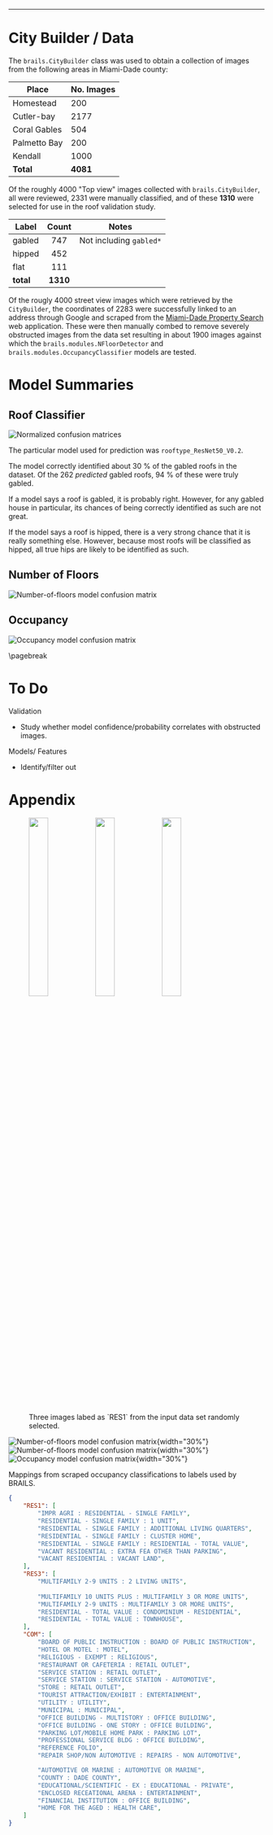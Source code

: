 
---------------

# City Builder / Data

The `brails.CityBuilder` class was used to obtain a collection of images from the following areas in Miami-Dade county:


| Place        | No. Images|
|--------------|-----------|
| Homestead    |   200     | 
| Cutler-bay   |   2177    |
| Coral Gables |   504     |
| Palmetto Bay |   200     | 
| Kendall      |   1000    |
| **Total**    | **4081**  |

Of the roughly 4000 "Top view" images collected with `brails.CityBuilder`,
all were reviewed, 2331 were manually classified, and of these **1310** 
were selected for use in the roof validation study.


| Label         | Count    | Notes                   |
|---------------|:--------:|-------------------------|
| gabled        |   747    | Not including `gabled*` |
| hipped        |   452    |
| flat          |   111    |
| **total**     | **1310** |

Of the rougly $4000$ street view images which were retrieved by the
`CityBuilder`, the coordinates of $2283$ were successfully linked
to an address through Google and scraped from the
[Miami-Dade Property Search](https://www.miamidade.gov/Apps/PA/propertysearch/)
web application. These were then manually combed to remove
severely obstructed images from the data set resulting in about $1900$
images against which the `brails.modules.NFloorDetector` and 
`brails.modules.OccupancyClassifier` models are tested. 

# Model Summaries

## Roof Classifier

![Normalized confusion matrices](roof-conf.png)

The particular model used for prediction was `rooftype_ResNet50_V0.2`.

The model correctly identified about $30$ % of the gabled roofs in the dataset.
Of the $262$ *predicted* gabled roofs, $94$ % of these were truly gabled.

If a model says a roof is gabled, it is probably right. However, for any
gabled house in particular, its chances of being correctly identified as such
are not great.

If the model says a roof is hipped, there is a very strong chance that it is
really something else. However, because most roofs will be classified as hipped,
all true hips are likely to be identified as such.

## Number of Floors

![Number-of-floors model confusion matrix](floors-conf.png)


## Occupancy


![Occupancy model confusion matrix](occupancy-conf.png)



\pagebreak

# To Do

Validation

- Study whether model confidence/probability correlates with obstructed images.

Models/ Features

- Identify/filter out 

# Appendix


<figure>
 <img src="../images/StreetView/StreetViewx-80.346212x25.572189.png" width="30%" >
 <img src="../images/StreetView/StreetViewx-80.282628x25.755174.png" width="30%" >
 <img src="../images/StreetView/StreetViewx-80.317511x25.606739.png" width="30%" >
 <figcaption>Three images labed as `RES1` from the input data set randomly selected.</figcaption>
</figure>

![Number-of-floors model confusion matrix](roof-conf-raw.png){width="30%"}
![Number-of-floors model confusion matrix](floors-conf-raw.png){width="30%"}
![Occupancy model confusion matrix](occupancy-conf-raw.png){width="30%"}



Mappings from scraped occupancy classifications to labels used by BRAILS.

```json
{
    "RES1": [
        "IMPR AGRI : RESIDENTIAL - SINGLE FAMILY",
        "RESIDENTIAL - SINGLE FAMILY : 1 UNIT",
        "RESIDENTIAL - SINGLE FAMILY : ADDITIONAL LIVING QUARTERS",
        "RESIDENTIAL - SINGLE FAMILY : CLUSTER HOME",
        "RESIDENTIAL - SINGLE FAMILY : RESIDENTIAL - TOTAL VALUE",
        "VACANT RESIDENTIAL : EXTRA FEA OTHER THAN PARKING",
        "VACANT RESIDENTIAL : VACANT LAND",
    ],
    "RES3": [
        "MULTIFAMILY 2-9 UNITS : 2 LIVING UNITS",
        
        "MULTIFAMILY 10 UNITS PLUS : MULTIFAMILY 3 OR MORE UNITS",
        "MULTIFAMILY 2-9 UNITS : MULTIFAMILY 3 OR MORE UNITS",
        "RESIDENTIAL - TOTAL VALUE : CONDOMINIUM - RESIDENTIAL",
        "RESIDENTIAL - TOTAL VALUE : TOWNHOUSE",
    ],
    "COM": [
        "BOARD OF PUBLIC INSTRUCTION : BOARD OF PUBLIC INSTRUCTION",
        "HOTEL OR MOTEL : MOTEL",
        "RELIGIOUS - EXEMPT : RELIGIOUS",
        "RESTAURANT OR CAFETERIA : RETAIL OUTLET",
        "SERVICE STATION : RETAIL OUTLET",
        "SERVICE STATION : SERVICE STATION - AUTOMOTIVE",
        "STORE : RETAIL OUTLET",
        "TOURIST ATTRACTION/EXHIBIT : ENTERTAINMENT",
        "UTILITY : UTILITY",
        "MUNICIPAL : MUNICIPAL",
        "OFFICE BUILDING - MULTISTORY : OFFICE BUILDING",
        "OFFICE BUILDING - ONE STORY : OFFICE BUILDING",
        "PARKING LOT/MOBILE HOME PARK : PARKING LOT",
        "PROFESSIONAL SERVICE BLDG : OFFICE BUILDING",
        "REFERENCE FOLIO",
        "REPAIR SHOP/NON AUTOMOTIVE : REPAIRS - NON AUTOMOTIVE",

        "AUTOMOTIVE OR MARINE : AUTOMOTIVE OR MARINE",
        "COUNTY : DADE COUNTY",
        "EDUCATIONAL/SCIENTIFIC - EX : EDUCATIONAL - PRIVATE",
        "ENCLOSED RECEATIONAL ARENA : ENTERTAINMENT",
        "FINANCIAL INSTITUTION : OFFICE BUILDING",
        "HOME FOR THE AGED : HEALTH CARE",
    ]
}
```
 
